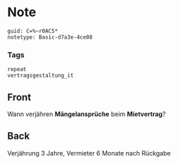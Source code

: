 # Note
```
guid: C=%~r0AC5*
notetype: Basic-d7a3e-4ce08
```

### Tags
```
repeat
vertragsgestaltung_it
```

## Front
Wann verjähren <b>Mängelansprüche</b> beim <b>Mietvertrag</b>?

## Back
Verjährung 3 Jahre, Vermieter 6 Monate nach Rückgabe
